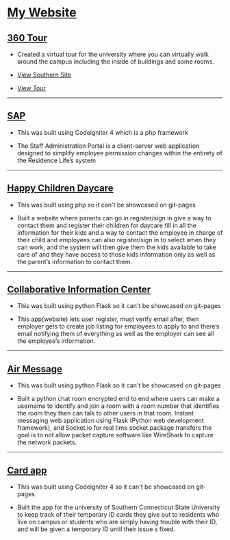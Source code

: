 # [My Website](https://fj99.github.io/My-Projects/)

## [360 Tour](https://github.com/fj99/My-Projects/tree/main/360-tour)
- Created a virtual tour for the university where you can virtually walk around the campus including the inside of buildings and some rooms.

- [View Southern Site](https://inside.southernct.edu/virtual-tour)

- [View Tour](https://fj99.github.io/My-Projects/360-tour/)
---
## [SAP](https://github.com/fj99/My-Projects/tree/main/SAP)
- This was built using Codeigniter 4 which is a php framework 

- The Staff Administration Portal is a client-server web application designed to simplify
employee permission changes within the entirety of the Residence Life’s system

---
## [Happy Children Daycare](https://github.com/fj99/My-Projects/tree/main/Daycare%20System)
- This was built using php so it can't be showcased on git-pages

- Built a website where parents can go in register/sign in give a way to contact them and register their children for daycare fill in all the information for their kids and a way to contact the employee in charge of their child and employees can also register/sign in to select when they can work, and the system will then give them the kids available to take care of and they have access to those kids information only as well as the parent’s information to contact them.

---
## [Collaborative Information Center](https://github.com/fj99/My-Projects/tree/main/Job%20App)
- This was built using python Flask so it can't be showcased on git-pages

- This app(website) lets user register, must verify email after, then employer gets to create job listing for employees to apply to and there’s email notifying them of everything as well as the employer can see all the employee’s information.

---
## [Air Message](https://github.com/fj99/My-Projects/tree/main/Python%20Chat)
- This was built using python Flask so it can't be showcased on git-pages

- Built a python chat room encrypted end to end where users can make a username to identify and join a room with a room number that identifies the room they then can talk to other users in that room. Instant messaging web application using Flask (Python web development framework), and Socket.io for real time socket package transfers the goal is to not allow packet capture software like WireShark to capture the network packets.

---
## [Card app](https://github.com/fj99/My-Projects/tree/main/Card-app)
- This was built using Codeigniter 4 so it can't be showcased on git-pages

- Built the app for the university of Southern Connecticut State University to keep track of their temporary ID cards they give out to residents who live on campus or students who are simply having trouble with their ID, and will be given a temporary ID until their issue s fixed.